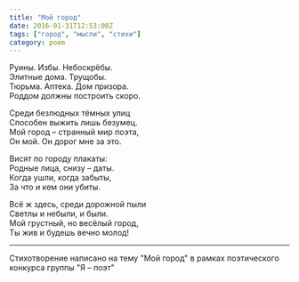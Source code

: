 ```yaml
---
title: "Мой город"
date: 2016-01-31T12:53:00Z
tags: ["город", "мысли", "стихи"]
category: poem
---
```


Руины. Избы. Небоскрёбы.  
Элитные дома. Трущобы.  
Тюрьма. Аптека. Дом призора.  
Роддом должны построить скоро.

Среди безлюдных тёмных улиц  
Способен выжить лишь безумец.  
Мой город – странный мир поэта,  
Он мой. Он дорог мне за это.

Висят по городу плакаты:  
Родные лица, снизу – даты.  
Когда ушли, когда забыты,  
За что и кем они убиты.

Всё ж здесь, среди дорожной пыли  
Светлы и небыли, и были.  
Мой грустный, но весёлый город,  
Ты жив и будешь вечно молод!

-----  
Стихотворение написано на тему "Мой город" в рамках поэтического конкурса группы "Я – поэт"

